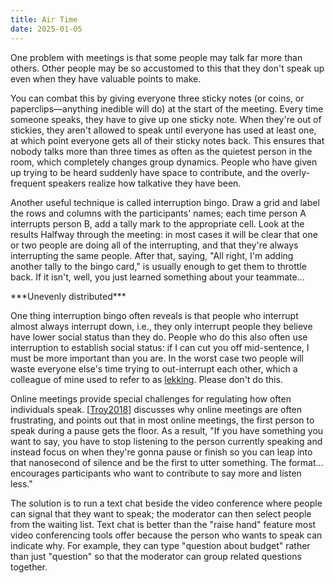 ```yaml
---
title: Air Time
date: 2025-01-05
---
```


One problem with meetings is that
some people may talk far more than others.
Other people may be so accustomed to this
that they don't speak up even when they have valuable points to make.

You can combat this
by giving everyone three sticky notes
(or coins, or paperclips—anything inedible will do) at the start of the meeting.
Every time someone speaks,
they have to give up one sticky note.
When they're out of stickies,
they aren't allowed to speak until everyone has used at least one,
at which point everyone gets all of their sticky notes back.
This ensures that nobody talks more than three times as often as
the quietest person in the room,
which completely changes group dynamics.
People who have given up trying to be heard suddenly have space to contribute,
and the overly-frequent speakers realize how talkative they have been.

Another useful technique is called
interruption bingo.
Draw a grid and label the rows and columns with the participants' names;
each time person A interrupts person B,
add a tally mark to the appropriate cell.
Look at the results Halfway through the meeting:
in most cases it will be clear that one or two people are doing all of the interrupting,
and that they're always interrupting the same people.
After that,
saying, "All right, I'm adding another tally to the bingo card,"
is usually enough to get them to throttle back.
If it isn't,
well,
you just learned something about your teammate…

<div class="callout" markdown="1">
***Unevenly distributed***

One thing interruption bingo often reveals is that
people who interrupt
almost always interrupt down,
i.e.,
they only interrupt people they believe have lower social status than they do.
People who do this also often use interruption to establish social status:
if I can cut you off mid-sentence,
I must be more important than you are.
In the worst case two people will waste everyone else's time trying to out-interrupt each other,
which a colleague of mine used to refer to as [lekking][lekking].
Please don't do this.
</div>

Online meetings provide special challenges for regulating how often individuals speak.
[[Troy2018][Troy2018]] discusses why online meetings
are often frustrating,
and points out that in most online meetings,
the first person to speak during a pause gets the floor.
As a result,
"If you have something you want to say,
you have to stop listening to the person currently speaking
and instead focus on when they're gonna pause or finish
so you can leap into that nanosecond of silence
and be the first to utter something.
The format…encourages participants who want to contribute to say more and listen less."

The solution is to run a text chat beside the video conference
where people can signal that they want to speak;
the moderator can then select people from the waiting list.
Text chat is better than the "raise hand" feature most video conferencing tools offer
because the person who wants to speak can indicate why.
For example,
they can type "question about budget"
rather than just "question"
so that the moderator can group related questions together.

[lekking]: https://en.wikipedia.org/wiki/Lek_mating
[Troy2018]: https://chelseatroy.com/2018/03/29/why-do-remote-meetings-suck-so-much/
